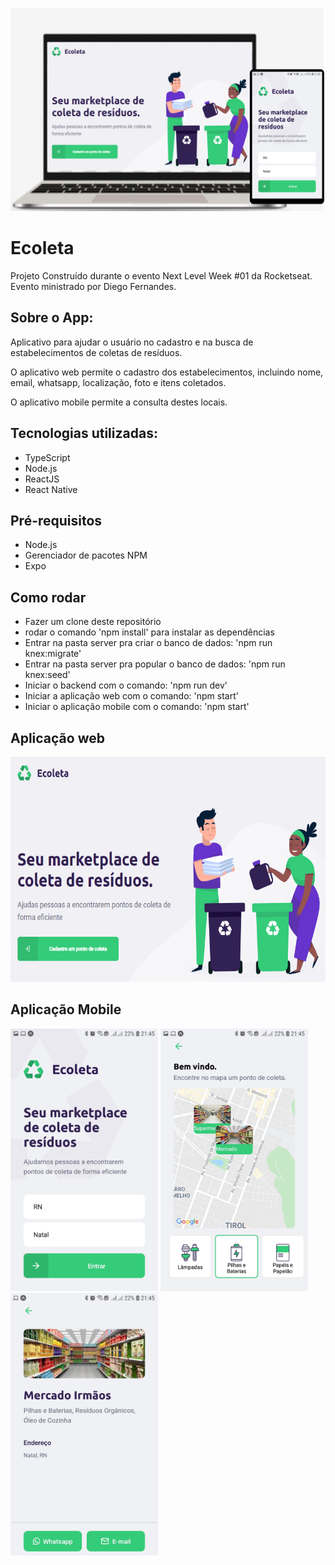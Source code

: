 <p align="center">
  <img src="image/mobile-desktop.png" witdh="375" height="325">
 </p>

# Ecoleta

Projeto Construído durante o evento Next Level Week #01 da Rocketseat. Evento ministrado por Diego Fernandes.


## Sobre o App:
Aplicativo para ajudar o usuário no cadastro e na busca de estabelecimentos de coletas de resíduos.  

O aplicativo web permite o cadastro dos estabelecimentos, incluindo nome, email, whatsapp, localização, foto e itens coletados.  

O aplicativo mobile permite a consulta destes locais.


## Tecnologias utilizadas:

* TypeScript
* Node.js
* ReactJS
* React Native

## Pré-requisitos
* Node.js
* Gerenciador de pacotes NPM
* Expo

## Como rodar
* Fazer um clone deste repositório
* rodar o comando 'npm install' para instalar as dependências
* Entrar na pasta server pra criar o banco de dados: 'npm run knex:migrate'
* Entrar na pasta server pra popular o banco de dados: 'npm run knex:seed'
* Iniciar o backend com o comando: 'npm run dev'
* Iniciar a aplicação web com o comando: 'npm start'
* Iniciar o aplicação mobile com o comando: 'npm start'

## Aplicação web
<img src="image/web-home.PNG" witdh="360" height="360">

## Aplicação Mobile
<p>
<img src="image/mobile-home.png" height="420">
<img src="image/mobile-points.png" height="420">
<img src="image/mobile-detail.png" height="420">
  </p>
